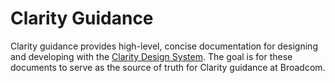 # Clarity Guidance

Clarity guidance provides high-level, concise documentation for designing and developing with the
[Clarity Design System](https://clarity.design). The goal is for these documents to serve as the source of truth for
Clarity guidance at Broadcom.